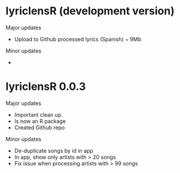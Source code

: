 # lyriclensR (development version)

Major updates

* Upload to Github processed lyrics (Spanish) ~ 9Mb

Minor updates

* 


# lyriclensR 0.0.3

Major updates

* Important clean up. 
* Is now an R package
* Created Github repo

Minor updates

* De-duplicate songs by id in app
* In app, show only artists with > 20 songs
* Fix issue when processing artists with > 99 songs
